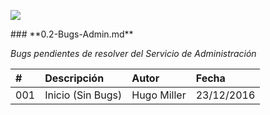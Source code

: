 <p align="left">
<img src="https://s28.postimg.org/ux8l1tv6l/imagengit.png">
</p>
### **0.2-Bugs-Admin.md**

_Bugs pendientes de resolver del Servicio de Administración_




| # | Descripción  |Autor|Fecha|
|:------------- |:------------- |:---------------|:---------------|
|001| Inicio (Sin Bugs)|Hugo Miller|23/12/2016|

